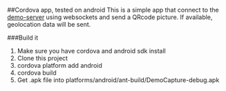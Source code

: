 ##Cordova app, tested on android
This is a simple app that connect to the [demo-server](https://github.com/Pat-rice/demo-server) using websockets and send a QRcode picture.
If available, geolocation data will be sent.

###Build it
1.  Make sure you have cordova and android sdk install
2.  Clone this project
3.  cordova platform add android
4.  cordova build
5.  Get .apk file into platforms/android/ant-build/DemoCapture-debug.apk